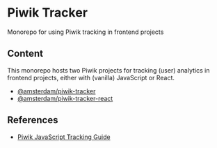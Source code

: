 # Piwik Tracker

Monorepo for using Piwik tracking in frontend projects

## Content

This monorepo hosts two Piwik projects for tracking (user) analytics in frontend projects, either with (vanilla) JavaScript or React.

- [@amsterdam/piwik-tracker](https://github.com/Amsterdam/piwik-tracker/tree/main/packages/js)
- [@amsterdam/piwik-tracker-react](https://github.com/Amsterdam/piwik-tracker/tree/main/packages/react)

## References

- [Piwik JavaScript Tracking Guide](https://developers.piwik.pro/en/latest/data_collection/web/guides.html)
